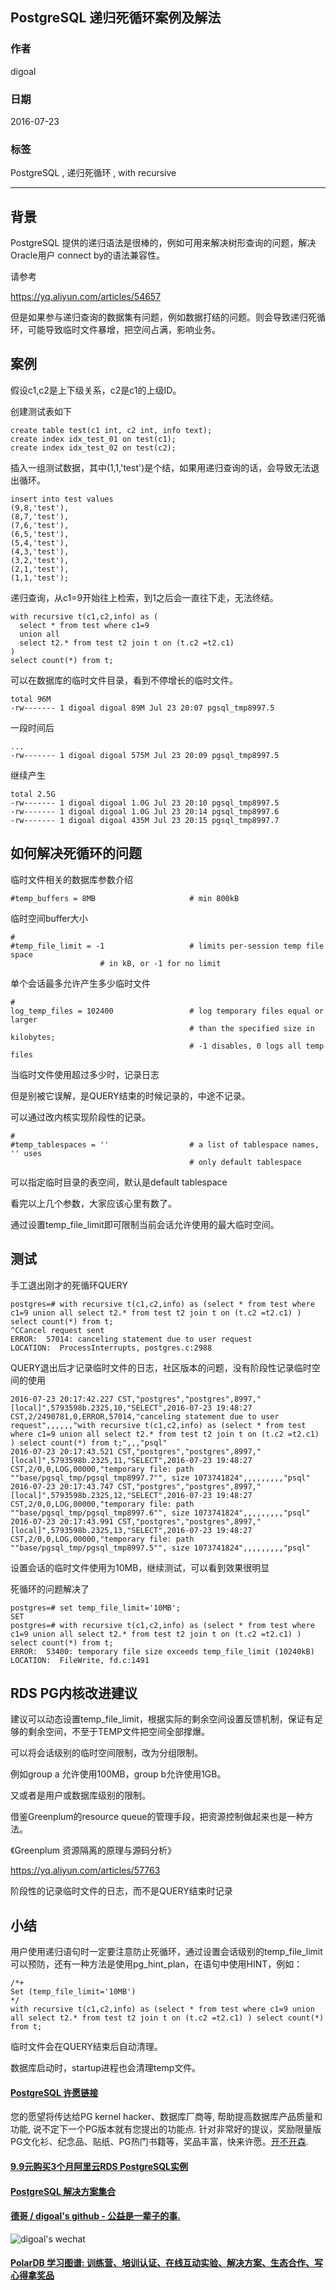 ## PostgreSQL 递归死循环案例及解法          
                                                                                        
### 作者                                                                                       
digoal                                                                                        
                                                                                        
### 日期                                                                                      
2016-07-23
                                                                                        
### 标签                                                                                      
PostgreSQL , 递归死循环 , with recursive                
                          
----                                                                                      
                              
## 背景              
PostgreSQL 提供的递归语法是很棒的，例如可用来解决树形查询的问题，解决Oracle用户 connect by的语法兼容性。

请参考

https://yq.aliyun.com/articles/54657

但是如果参与递归查询的数据集有问题，例如数据打结的问题。则会导致递归死循环，可能导致临时文件暴增，把空间占满，影响业务。

## 案例
假设c1,c2是上下级关系，c2是c1的上级ID。

创建测试表如下

```
create table test(c1 int, c2 int, info text);
create index idx_test_01 on test(c1);
create index idx_test_02 on test(c2);
```

插入一组测试数据，其中(1,1,'test')是个结，如果用递归查询的话，会导致无法退出循环。

```
insert into test values 
(9,8,'test'), 
(8,7,'test'), 
(7,6,'test'), 
(6,5,'test'), 
(5,4,'test'), 
(4,3,'test'), 
(3,2,'test'), 
(2,1,'test'), 
(1,1,'test');
```

递归查询，从c1=9开始往上检索，到1之后会一直往下走，无法终结。

```
with recursive t(c1,c2,info) as (
  select * from test where c1=9 
  union all 
  select t2.* from test t2 join t on (t.c2 =t2.c1) 
) 
select count(*) from t;
```

可以在数据库的临时文件目录，看到不停增长的临时文件。

```
total 96M
-rw------- 1 digoal digoal 89M Jul 23 20:07 pgsql_tmp8997.5
```

一段时间后

```
...
-rw------- 1 digoal digoal 575M Jul 23 20:09 pgsql_tmp8997.5
```


继续产生

```
total 2.5G
-rw------- 1 digoal digoal 1.0G Jul 23 20:10 pgsql_tmp8997.5
-rw------- 1 digoal digoal 1.0G Jul 23 20:14 pgsql_tmp8997.6
-rw------- 1 digoal digoal 435M Jul 23 20:15 pgsql_tmp8997.7
```

## 如何解决死循环的问题
临时文件相关的数据库参数介绍

```
#temp_buffers = 8MB                     # min 800kB
```

临时空间buffer大小

```
#
#temp_file_limit = -1                   # limits per-session temp file space
					# in kB, or -1 for no limit
```

单个会话最多允许产生多少临时文件

```
#
log_temp_files = 102400                 # log temporary files equal or larger
                                        # than the specified size in kilobytes;
                                        # -1 disables, 0 logs all temp files
```

当临时文件使用超过多少时，记录日志  

但是别被它误解，是QUERY结束的时候记录的，中途不记录。  

可以通过改内核实现阶段性的记录。  

```
#
#temp_tablespaces = ''                  # a list of tablespace names, '' uses
                                        # only default tablespace
```

可以指定临时目录的表空间，默认是default tablespace


看完以上几个参数，大家应该心里有数了。

通过设置temp_file_limit即可限制当前会话允许使用的最大临时空间。

## 测试
手工退出刚才的死循环QUERY

```
postgres=# with recursive t(c1,c2,info) as (select * from test where c1=9 union all select t2.* from test t2 join t on (t.c2 =t2.c1) ) select count(*) from t;
^CCancel request sent
ERROR:  57014: canceling statement due to user request
LOCATION:  ProcessInterrupts, postgres.c:2988
```

QUERY退出后才记录临时文件的日志，社区版本的问题，没有阶段性记录临时空间的使用

```
2016-07-23 20:17:42.227 CST,"postgres","postgres",8997,"[local]",5793598b.2325,10,"SELECT",2016-07-23 19:48:27 CST,2/2490781,0,ERROR,57014,"canceling statement due to user request",,,,,,"with recursive t(c1,c2,info) as (select * from test where c1=9 union all select t2.* from test t2 join t on (t.c2 =t2.c1) ) select count(*) from t;",,,"psql"
2016-07-23 20:17:43.521 CST,"postgres","postgres",8997,"[local]",5793598b.2325,11,"SELECT",2016-07-23 19:48:27 CST,2/0,0,LOG,00000,"temporary file: path ""base/pgsql_tmp/pgsql_tmp8997.7"", size 1073741824",,,,,,,,,"psql"
2016-07-23 20:17:43.747 CST,"postgres","postgres",8997,"[local]",5793598b.2325,12,"SELECT",2016-07-23 19:48:27 CST,2/0,0,LOG,00000,"temporary file: path ""base/pgsql_tmp/pgsql_tmp8997.6"", size 1073741824",,,,,,,,,"psql"
2016-07-23 20:17:43.991 CST,"postgres","postgres",8997,"[local]",5793598b.2325,13,"SELECT",2016-07-23 19:48:27 CST,2/0,0,LOG,00000,"temporary file: path ""base/pgsql_tmp/pgsql_tmp8997.5"", size 1073741824",,,,,,,,,"psql"
```

设置会话的临时文件使用为10MB，继续测试，可以看到效果很明显

死循环的问题解决了

```
postgres=# set temp_file_limit='10MB';
SET
postgres=# with recursive t(c1,c2,info) as (select * from test where c1=9 union all select t2.* from test t2 join t on (t.c2 =t2.c1) ) select count(*) from t;
ERROR:  53400: temporary file size exceeds temp_file_limit (10240kB)
LOCATION:  FileWrite, fd.c:1491
```

## RDS PG内核改进建议

建议可以动态设置temp_file_limit，根据实际的剩余空间设置反馈机制，保证有足够的剩余空间，不至于TEMP文件把空间全部撑爆。

可以将会话级别的临时空间限制，改为分组限制。

例如group a 允许使用100MB，group b允许使用1GB。

又或者是用户或数据库级别的限制。

借鉴Greenplum的resource queue的管理手段，把资源控制做起来也是一种方法。

《Greenplum 资源隔离的原理与源码分析》

https://yq.aliyun.com/articles/57763

阶段性的记录临时文件的日志，而不是QUERY结束时记录

## 小结
用户使用递归语句时一定要注意防止死循环，通过设置会话级别的temp_file_limit可以预防，还有一种方法是使用pg_hint_plan，在语句中使用HINT，例如：

```
/*+ 
Set (temp_file_limit='10MB')
*/
with recursive t(c1,c2,info) as (select * from test where c1=9 union all select t2.* from test t2 join t on (t.c2 =t2.c1) ) select count(*) from t;
```

临时文件会在QUERY结束后自动清理。

数据库启动时，startup进程也会清理temp文件。
  
  
  
  
  
  
                          
                                  
                           
  
  
  
  
  
  
  
  
  
  
  
  
  
  
  
  
  
  
  
  
  
  
  
  
  
  
  
  
  
  
  
  
  
  
  
  
  
  
  
  
  
  
  
  
  
  
  
  
  
  
  
  
  
  
  
  
  
  
  
  
  
  
  
  
  
  
  
  
  
  
  
  
  
#### [PostgreSQL 许愿链接](https://github.com/digoal/blog/issues/76 "269ac3d1c492e938c0191101c7238216")
您的愿望将传达给PG kernel hacker、数据库厂商等, 帮助提高数据库产品质量和功能, 说不定下一个PG版本就有您提出的功能点. 针对非常好的提议，奖励限量版PG文化衫、纪念品、贴纸、PG热门书籍等，奖品丰富，快来许愿。[开不开森](https://github.com/digoal/blog/issues/76 "269ac3d1c492e938c0191101c7238216").  
  
  
#### [9.9元购买3个月阿里云RDS PostgreSQL实例](https://www.aliyun.com/database/postgresqlactivity "57258f76c37864c6e6d23383d05714ea")
  
  
#### [PostgreSQL 解决方案集合](https://yq.aliyun.com/topic/118 "40cff096e9ed7122c512b35d8561d9c8")
  
  
#### [德哥 / digoal's github - 公益是一辈子的事.](https://github.com/digoal/blog/blob/master/README.md "22709685feb7cab07d30f30387f0a9ae")
  
  
![digoal's wechat](../pic/digoal_weixin.jpg "f7ad92eeba24523fd47a6e1a0e691b59")
  
  
#### [PolarDB 学习图谱: 训练营、培训认证、在线互动实验、解决方案、生态合作、写心得拿奖品](https://www.aliyun.com/database/openpolardb/activity "8642f60e04ed0c814bf9cb9677976bd4")
  
